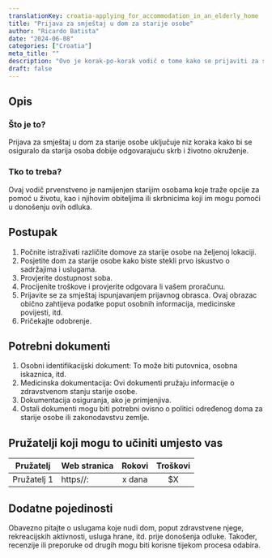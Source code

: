 ```yaml
---
translationKey: croatia-applying_for_accommodation_in_an_elderly_home
title: "Prijava za smještaj u dom za starije osobe"
author: "Ricardo Batista"
date: "2024-06-08"
categories: ["Croatia"]
meta_title: ""
description: "Ovo je korak-po-korak vodič o tome kako se prijaviti za smještaj u domu za starije osobe"
draft: false
---
```


## Opis
### Što je to?
Prijava za smještaj u dom za starije osobe uključuje niz koraka kako bi se osiguralo da starija osoba dobije odgovarajuću skrb i životno okruženje.

### Tko to treba?
Ovaj vodič prvenstveno je namijenjen starijim osobama koje traže opcije za pomoć u životu, kao i njihovim obiteljima ili skrbnicima koji im mogu pomoći u donošenju ovih odluka.

## Postupak
1. Počnite istraživati različite domove za starije osobe na željenoj lokaciji.
2. Posjetite dom za starije osobe kako biste stekli prvo iskustvo o sadržajima i uslugama.
3. Provjerite dostupnost soba.
4. Procijenite troškove i provjerite odgovara li vašem proračunu.
5. Prijavite se za smještaj ispunjavanjem prijavnog obrasca. Ovaj obrazac obično zahtijeva podatke poput osobnih informacija, medicinske povijesti, itd.
6. Pričekajte odobrenje.

## Potrebni dokumenti
1. Osobni identifikacijski dokument: To može biti putovnica, osobna iskaznica, itd.
2. Medicinska dokumentacija: Ovi dokumenti pružaju informacije o zdravstvenom stanju starije osobe.
3. Dokumentacija osiguranja, ako je primjenjiva.
4. Ostali dokumenti mogu biti potrebni ovisno o politici određenog doma za starije osobe ili zakonodavstvu zemlje.

## Pružatelji koji mogu to učiniti umjesto vas

| Pružatelj       |     Web stranica    |     Rokovi      |       Troškovi      |
| --------------- | ------------------- |  :-------------: | :----------------: |
| Pružatelj 1     |  https//:           |      x dana      |        $X           |

## Dodatne pojedinosti
Obavezno pitajte o uslugama koje nudi dom, poput zdravstvene njege, rekreacijskih aktivnosti, usluga hrane, itd. prije donošenja odluke. Također, recenzije ili preporuke od drugih mogu biti korisne tijekom procesa odabira.